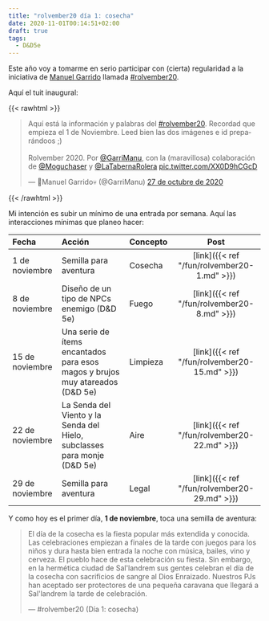 ```yaml
---
title: "rolvember20 día 1: cosecha"
date: 2020-11-01T00:14:51+02:00
draft: true
tags:
  - D&D5e
---
```


Este año voy a tomarme en serio participar con (cierta) regularidad a la iniciativa de [Manuel Garrido](bit.ly/2PoNn2M) llamada [#rolvember20](ttps://twitter.com/hashtag/rolvember20?src=hashtag_click).

Aquí el tuit inaugural:

{{< rawhtml >}}
<blockquote class="twitter-tweet tw-align-center" data-lang="es" data-theme="light"><p lang="es" dir="ltr">Aquí está la información y palabras del <a href="https://twitter.com/hashtag/rolvember20?src=hash&amp;ref_src=twsrc%5Etfw">#rolvember20</a>. Recordad que empieza el 1 de Noviembre. Leed bien las dos imágenes e id preparándoos ;)<br><br>Rolvember 2020. Por <a href="https://twitter.com/GarriManu?ref_src=twsrc%5Etfw">@GarriManu</a>, con la (maravillosa) colaboración de <a href="https://twitter.com/Moguchaser?ref_src=twsrc%5Etfw">@Moguchaser</a> y <a href="https://twitter.com/LaTabernaRolera?ref_src=twsrc%5Etfw">@LaTabernaRolera</a> <a href="https://t.co/XX0D9hCGcD">pic.twitter.com/XX0D9hCGcD</a></p>&mdash; 👻Manuel Garrido💀 (@GarriManu) <a href="https://twitter.com/GarriManu/status/1321102893378920448?ref_src=twsrc%5Etfw">27 de octubre de 2020</a></blockquote> <script async src="https://platform.twitter.com/widgets.js" charset="utf-8"></script>
{{< /rawhtml >}}

Mi intención es subir un mínimo de una entrada por semana. Aquí las interacciones mínimas que planeo hacer:

| __Fecha__ | __Acción__ | __Concepto__ | __Post__ |
|:----------|:-----------|:-------------|:--------:|
| 1 de noviembre | Semilla para aventura | Cosecha | [link]({{< ref "/fun/rolvember20-1.md" >}}) |
| 8 de noviembre | Diseño de un tipo de NPCs enemigo (D&D 5e) | Fuego | [link]({{< ref "/fun/rolvember20-8.md" >}}) |
| 15 de noviembre | Una serie de ítems encantados para esos magos y brujos muy atareados (D&D 5e) | Limpieza | [link]({{< ref "/fun/rolvember20-15.md" >}}) |
| 22 de noviembre | La Senda del Viento y  la Senda del Hielo, subclasses para monje (D&D 5e) | Aire | [link]({{< ref "/fun/rolvember20-22.md" >}}) |
| 29 de noviembre | Semilla para aventura | Legal | [link]({{< ref "/fun/rolvember20-29.md" >}}) |

Y como hoy es el primer día, __1 de noviembre__, toca una semilla de aventura:

> El día de la cosecha es la fiesta popular más extendida y conocida. Las celebraciones empiezan a finales de la tarde con juegos para los niños y dura hasta bien entrada la noche con música, bailes, vino y cerveza. El pueblo hace de esta celebración su fiesta. Sin embargo, en la hermética ciudad de Sal'landrem sus gentes celebran el día de la cosecha con sacrificios de sangre al Dios Enraizado. Nuestros PJs han aceptado ser protectores de una pequeña caravana que llegará a Sal'landrem la tarde de celebración.
>
> — #rolvember20 (Día 1: cosecha)
